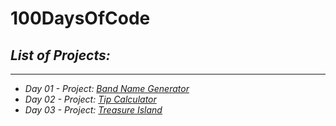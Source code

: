 # 100DaysOfCode

## *List of Projects:*
---
* *Day 01 - Project: [Band Name Generator](001/main.py)*
* *Day 02 - Project: [Tip Calculator](002/main.py)*
* *Day 03 - Project: [Treasure Island](003/main.py)*
